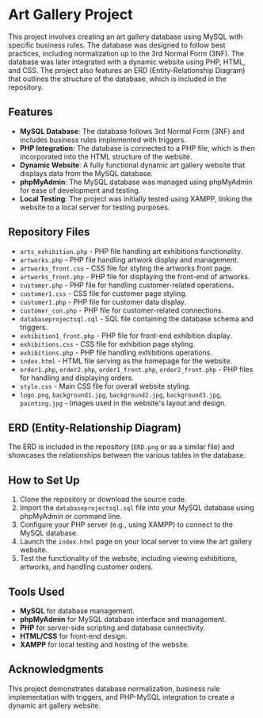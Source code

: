 # Art Gallery Project

This project involves creating an art gallery database using MySQL with specific business rules. The database was designed to follow best practices, including normalization up to the 3rd Normal Form (3NF). The database was later integrated with a dynamic website using PHP, HTML, and CSS. The project also features an ERD (Entity-Relationship Diagram) that outlines the structure of the database, which is included in the repository.

## Features

- **MySQL Database**: The database follows 3rd Normal Form (3NF) and includes business rules implemented with triggers.
- **PHP Integration**: The database is connected to a PHP file, which is then incorporated into the HTML structure of the website.
- **Dynamic Website**: A fully functional dynamic art gallery website that displays data from the MySQL database.
- **phpMyAdmin**: The MySQL database was managed using phpMyAdmin for ease of development and testing.
- **Local Testing**: The project was initially tested using XAMPP, linking the website to a local server for testing purposes.

## Repository Files

- `arts_exhibition.php` - PHP file handling art exhibitions functionality.
- `artworks.php` - PHP file handling artwork display and management.
- `artworks_front.css` - CSS file for styling the artworks front page.
- `artworks_front.php` - PHP file for displaying the front-end of artworks.
- `customer.php` - PHP file for handling customer-related operations.
- `customer1.css` - CSS file for customer page styling.
- `customer1.php` - PHP file for customer data display.
- `customer_con.php` - PHP file for customer-related connections.
- `databaseprojectsql.sql` - SQL file containing the database schema and triggers.
- `exhibition1_front.php` - PHP file for front-end exhibition display.
- `exhibitions.css` - CSS file for exhibition page styling.
- `exhibitions.php` - PHP file handling exhibitions operations.
- `index.html` - HTML file serving as the homepage for the website.
- `order1.php`, `order2.php`, `order1_front.php`, `order2_front.php` - PHP files for handling and displaying orders.
- `style.css` - Main CSS file for overall website styling.
- `logo.png`, `background1.jpg`, `background2.jpg`, `background3.jpg`, `painting.jpg` - Images used in the website's layout and design.

## ERD (Entity-Relationship Diagram)

The ERD is included in the repository (`ERD.png` or as a similar file) and showcases the relationships between the various tables in the database.

## How to Set Up

1. Clone the repository or download the source code.
2. Import the `databaseprojectsql.sql` file into your MySQL database using phpMyAdmin or command line.
3. Configure your PHP server (e.g., using XAMPP) to connect to the MySQL database.
4. Launch the `index.html` page on your local server to view the art gallery website.
5. Test the functionality of the website, including viewing exhibitions, artworks, and handling customer orders.

## Tools Used

- **MySQL** for database management.
- **phpMyAdmin** for MySQL database interface and management.
- **PHP** for server-side scripting and database connectivity.
- **HTML/CSS** for front-end design.
- **XAMPP** for local testing and hosting of the website.

## Acknowledgments

This project demonstrates database normalization, business rule implementation with triggers, and PHP-MySQL integration to create a dynamic art gallery website.
